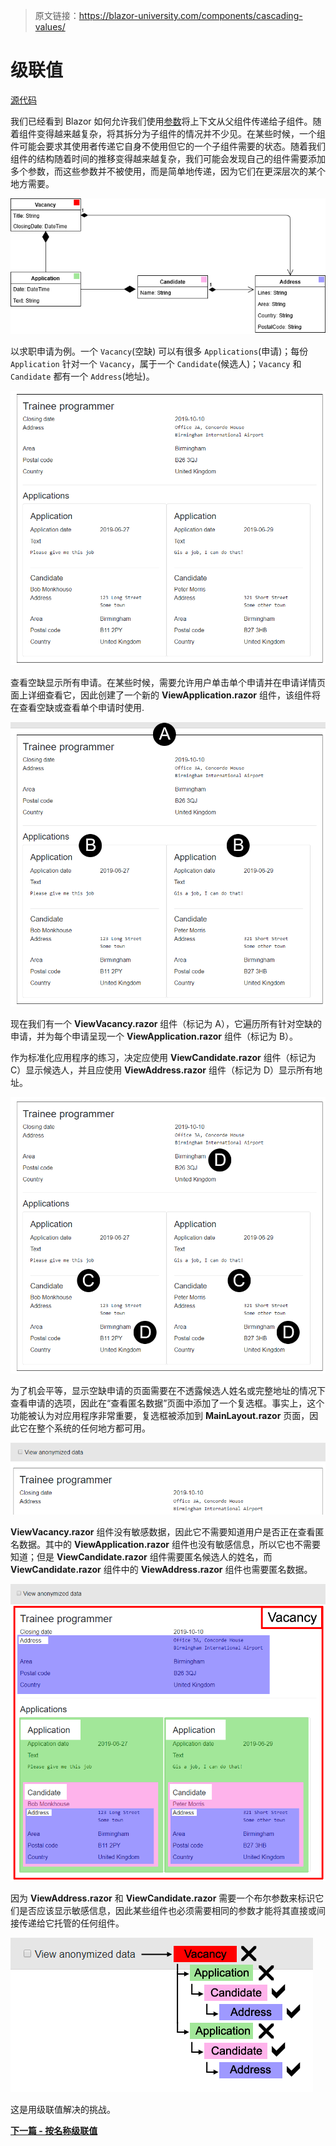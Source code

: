> 原文链接：https://blazor-university.com/components/cascading-values/

# 级联值
[源代码](https://github.com/mrpmorris/blazor-university/tree/master/src/CascadingValues/ManualParameterPassing)

我们已经看到 Blazor 如何允许我们使用[参数](https://feiyun0112.github.io/blazor-university.zh-cn/components/one-way-binding/)将上下文从父组件传递给子组件。随着组件变得越来越复杂，将其拆分为子组件的情况并不少见。在某些时候，一个组件可能会要求其使用者传递它自身不使用但它的一个子组件需要的状态。随着我们组件的结构随着时间的推移变得越来越复杂，我们可能会发现自己的组件需要添加多个参数，而这些参数并不被使用，而是简单地传递，因为它们在更深层次的某个地方需要。

![](VacancyUML.png)

以求职申请为例。一个 `Vacancy`(空缺) 可以有很多 `Applications`(申请)；每份 `Application` 针对一个 `Vacancy`，属于一个 `Candidate`(候选人)；`Vacancy` 和 `Candidate` 都有一个 `Address`(地址)。

![](VacancyWithApplications-e1562101906614.png)

查看空缺显示所有申请。在某些时候，需要允许用户单击单个申请并在申请详情页面上详细查看它，因此创建了一个新的 **ViewApplication.razor** 组件，该组件将在查看空缺或查看单个申请时使用.

![](VacancyWithApplications2-e1562101878223.png)

现在我们有一个 **ViewVacancy.razor** 组件（标记为 A），它遍历所有针对空缺的申请，并为每个申请呈现一个 **ViewApplication.razor** 组件（标记为 B）。

作为标准化应用程序的练习，决定应使用 **ViewCandidate.razor** 组件（标记为 C）显示候选人，并且应使用 **ViewAddress.razor** 组件（标记为 D）显示所有地址。

![](VacancyWithApplications3-e1562101842952.png)

为了机会平等，显示空缺申请的页面需要在不透露候选人姓名或完整地址的情况下查看申请的选项，因此在“查看匿名数据”页面中添加了一个复选框。事实上，这个功能被认为对应用程序非常重要，复选框被添加到 **MainLayout.razor** 页面，因此它在整个系统的任何地方都可用。

![](VacancyUIWithHeader.png)

**ViewVacancy.razor** 组件没有敏感数据，因此它不需要知道用户是否正在查看匿名数据。其中的 **ViewApplication.razor** 组件也没有敏感信息，所以它也不需要知道；但是 **ViewCandidate.razor** 组件需要匿名候选人的姓名，而 **ViewCandidate.razor** 组件中的 **ViewAddress.razor** 组件也需要匿名数据。

![](VacancyWithApplicationsComp.png)

因为 **ViewAddress.razor** 和 **ViewCandidate.razor** 需要一个布尔参数来标识它们是否应该显示敏感信息，因此某些组件也必须需要相同的参数才能将其直接或间接传递给它托管的任何组件。

![仅将数据传递给子级所需的参数的图示](VacancyUIDataFlow.png)

这是用级联值解决的挑战。

**[下一篇 - 按名称级联值](https://feiyun0112.github.io/blazor-university.zh-cn/components/cascading-values/cascading-values-by-name)**